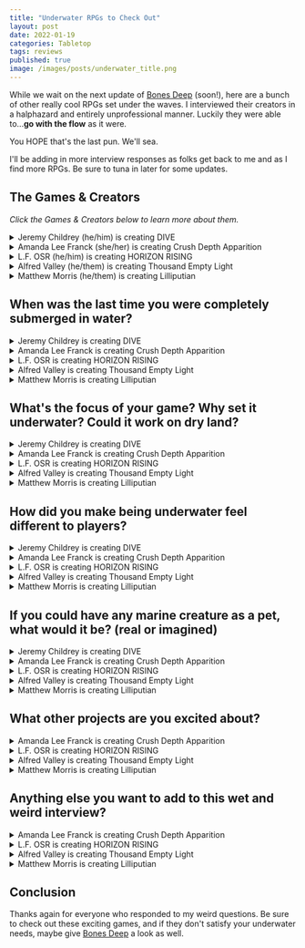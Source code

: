 ```yaml
---
title: "Underwater RPGs to Check Out"
layout: post
date: 2022-01-19
categories: Tabletop
tags: reviews
published: true
image: /images/posts/underwater_title.png
---
```


While we wait on the next update of [Bones Deep](https://davidschirduan.itch.io/bones-deep) (soon!), here are a bunch of other really cool RPGs set under the waves. I interviewed their creators in a halphazard and entirely unprofessional manner. Luckily they were able to...**go with the flow** as it were.

You HOPE that's the last pun. We'll sea. 

I'll be adding in more interview responses as folks get back to me and as I find more RPGs. Be sure to tuna in later for some updates. 

## The Games & Creators
*Click the Games & Creators below to learn more about them.*

<details>
  <summary>Jeremy Childrey (he/him) is creating DIVE</summary>
  <p><img src="https://technicalgrimoire.com/images/posts/underwater_dive.jpg" alt="images/posts/underwater_dive.jpg" class="leftSmallImg"></p>
  <p>"Aquatic Horror on the High Seas using Mothership's Panic Engine."</p>
  <p><a href="https://www.kickstarter.com/projects/526878157/dive-1"><strong>Kickstarter</strong></a></p>
  <p><strong>Twitter</strong>: <a href="https://twitter.com/GordinaakGames/">@GordinaakGames</a></p>
</details>
<details>
  <summary>Amanda Lee Franck (she/her) is creating Crush Depth Apparition</summary>
  <p><img src="https://technicalgrimoire.com/images/posts/underwater_crushdepth.jpg" alt="images/posts/underwater_crushdepth.jpg" class="leftSmallImg"></p>
  <p>"A game of survival horror on a haunted submarine."</p>
  <p><a href="https://www.zinemonth.com/zine/crush-depth-apparition"><strong>ZIMO page</strong></a></p>
  <p><a href="https://mailchi.mp/976fee0699d5/garbagebarge"><strong>Mailing List</strong></a></p>
  <p><strong>Twitter</strong>: <a href="https://twitter.com/annabelle_lee">@annabelle_lee</a></p>
</details>
<details>
  <summary>L.F. OSR (he/him) is creating HORIZON RISING</summary>
  <p><img src="https://technicalgrimoire.com/images/posts/underwater_horizon.jpg" alt="images/posts/underwater_horizon.jpg" class="leftSmallImg"></p>
  <p>"A sinking system-neutral sandbox setting sourcebook."</p>
  <p><a href="http://kck.st/3FcY8eN"><strong>Kickstarter</strong></a></p>
  <p><strong>Twitter</strong>: <a href="https://twitter.com/lf_osr">@lf_osr</a></p>
</details>
<details>
  <summary>Alfred Valley (he/them) is creating Thousand Empty Light</summary>
  <p><img src="https://technicalgrimoire.com/images/posts/underwater_thousand.jpg" alt="images/posts/underwater_thousand.jpg" class="leftSmallImg"></p>
  <p>"A solo Mothership RPG psychedelic-xerox adventure."</p>
  <p><a href="https://www.kickstarter.com/projects/alfredvalley/thousand-empty-light"><strong>Kickstarter</strong></a></p>
  <p><strong>Twitter</strong>: <a href="https://twitter.com/ValleyOfAlfred">@ValleyOfAlfred</a></p>
  <p><a href="http://alfredvalley.itch.io/"><strong>Itch Page</strong></a></p>
</details>
<details>
  <summary>Matthew Morris (he/them) is creating Lilliputian</summary>
  <p><img src="https://technicalgrimoire.com/images/posts/underwater_lilliputian.png" alt="images/posts/underwater_lilliputian.png" class="leftSmallImg"></p>
  <p>"Adventure on the Open Seas!"</p>
  <p><a href="https://manarampmatt.itch.io/lilliputian"><strong>Itch Page</strong></a></p>
  <p><strong>Twitter</strong>: <a href="https://twitter.com/manarampmatt">@manarampmatt</a></p>
</details>

## When was the last time you were completely submerged in water?

<details>
  <summary>Jeremy Childrey is creating DIVE</summary>
  <p>'August 2021</p>
</details>
<details>
  <summary>Amanda Lee Franck is creating Crush Depth Apparition</summary>
  <p>Last month in the Ida Crown Natatorium</p>
</details>
<details>
  <summary>L.F. OSR is creating HORIZON RISING</summary>
  <p>I have a reoccurring nightmare of being miles underwater with no sea floor to be seen - so if that counts, a few nights ago! </p>
</details>
<details>
  <summary>Alfred Valley is creating Thousand Empty Light</summary>
  <p>I went to an indoor water park last summer. I got stuck going around the lazy river on a rubber ring with a baby (mine) sitting on my lap. Eventually after going round and round a fair times my partner found us and rescued me.</p>
</details>
<details>
  <summary>Matthew Morris is creating Lilliputian</summary>
  <p>Ha, this past summer. My parents got a pool and I took my one year old swimming every week. She loved it when I'd go underwater and pop up making a funny face.</p>
</details>

## What's the focus of your game? Why set it underwater? Could it work on dry land?

<details>
  <summary>Jeremy Childrey is creating DIVE</summary>
  <p>First, I think underwater stuff is hard because of the lack of content out there, I aim to fix that. Additionally, DIVE is meant to emulate any aquatic horror movie and the first Adventure From The Deepest Trenches includes an Island generator.</p>
</details>
<details>
  <summary>Amanda Lee Franck is creating Crush Depth Apparition</summary>
  <p>I keep being interested in boat based micro settings & a submarine is the most dangerous boat possible (kinda pre-sunk). The focus of the game is trying keep the submarine together while dealing with both real world and paranormal dangers.</p>
  <p>It couldn't work on dry land (you could maybe run it in a spaceship? It's going to be pretty early 1900s submarine specific though).</p>
</details>
<details>
  <summary>L.F. OSR is creating HORIZON RISING</summary>
  <p>It starts out pretty dry! The setting is surrounded by a mysterious growing wall of water that threatens to crash down upon the entire realm, this is more or less a metaphor for the overwhelming feeling of dread that has developed within me when observing the real world around me. Things aren't all doom and gloom, though!</p>
</details>
<details>
  <summary>Alfred Valley is creating Thousand Empty Light</summary>
  <p>Setting Thousand Empty Light underwater was prompted by two separate things: daydreaming about Doggerland, and poring over reports of cave diving mishaps.</p>
  <p>The adventure takes place in an industrial setting - an abandoned, pressurised subsea tunnel whose real purpose is never stated. It is designed as a solo experience for Mothership and casts the player as a lamplighter, a lone operator tasked with entering the tunnel and restoring power and light section by section.</p>
  <p>Being underwater is important because a) the deep is dark and terrifying, and b) it means I can play with real-world complications that arise from working in a pressurised environment.</p>
</details>
<details>
  <summary>Matthew Morris is creating Lilliputian</summary>
  <p>So, Lilliputian is a game all about open sea travel and exploration. Built on the chassis of Mausritter, this game focuses on the naval adventures on the little folk of Lilliput. Their island home is secluded and they, as a culture, want to expand into the world as a whole. The game will feature rules for seafaring, random sea generators, random island tables for on-land exploration, and a host of scary sea monsters.  </p>
</details>

## How did you make being underwater feel different to players?

<details>
  <summary>Jeremy Childrey is creating DIVE</summary>
  <p>Its very dangerous! It comes with a lot of consequences for mistakes, you have to be careful how fast you ascend, for instance.</p>
</details>
<details>
  <summary>Amanda Lee Franck is creating Crush Depth Apparition</summary>
  <p>I'm doing research about the environment on board submarines (sounds, smells, temperatures) and I'm planning a submarine map/character sheet that will have information about how the submarine works and how to fix it when it breaks. Also you can't see out of a submarine, you can only hear what's out there and make guesses. So a hexmap of the ocean  is only revealed to players via the things they can pick up on passive sonar & such.</p>
</details>
<details>
  <summary>L.F. OSR is creating HORIZON RISING</summary>
  <p>The sense of pressure being created by the unrelenting force of the seas, creating a bit of a ticking clock mechanic introduced by the setting itself.</p>
</details>
<details>
  <summary>Alfred Valley is creating Thousand Empty Light</summary>
  <p>Mothership’s Panic table, which is usually rolled on when things go bad, has been replaced with PANIC - Pneumatic And Narcotic Incident Chart - and its complications reflect possible symptoms of decompression sickness (aka the bends) and nitrogen narcosis.</p>
  <p>The procedure for moving through the tunnel makes the player check the PANIC reference at the end of each section so the effect of being at depth complicates things more and more as they go along.</p>
  <p>The other hazards in the adventure reflect being underwater and the sea constantly trying to get in - corrosive water, alien crabs, unspecified cephalopods, etc.</p>
</details>
<details>
  <summary>Matthew Morris is creating Lilliputian</summary>
  <p>With systems like B/X D&D, AD&D and their clones like Old School Essentials; there are rules for nautical adventures but I've never seen them used. Into the Odd also has some rules for this sort of thing but again, I have rarely seen it employed. What I am seeking to accomplish with Lilliputian is a game were the basic and main "overland travel" or "sandbox world" is the open seas.</p>
  <p>Functionally it will feel like a wilderness exploration game but with all the tension and craziness that comes with being on a boat in a vast and deadly unknown. Mechanics for weather, speed of sailing, cabin fever, stress, and others like this will make it feel real for PCs. </p>
</details>

## If you could have any marine creature as a pet, what would it be? (real or imagined)

<details>
  <summary>Jeremy Childrey is creating DIVE</summary>
  <p>An Octopus for sure!</p>
</details>
<details>
  <summary>Amanda Lee Franck is creating Crush Depth Apparition</summary>
  <p>I made friends with a carp in a lake once (gave him a piece of my toast every morning). I hope he's still out there being big & calm. I'd like to have a lake friend again.</p>
</details>
<details>
  <summary>L.F. OSR is creating HORIZON RISING</summary>
  <p>I wouldn't mind teaming up with a whale to take revenge on poachers.</p>
</details>
<details>
  <summary>Alfred Valley is creating Thousand Empty Light</summary>
  <p>Terrible Claw Lobster. This critter has two claws that are different lengths and resemble chainsaws. Extra points for having ‘terrible’ in the name.</p>
</details>
<details>
  <summary>Matthew Morris is creating Lilliputian</summary>
  <p>Without a doubt it would be a Sea Otter! Freaking cute and super smart...</p>
</details>

## What other projects are you excited about?

<details>
  <summary>Amanda Lee Franck is creating Crush Depth Apparition</summary>
  <p>Alfred valley's <a href="https://mobile.twitter.com/ValleyOfAlfred/status/1479469920035483651">Thousand Empty Light</a>. Just the title is so good.</p>
</details>
<details>
  <summary>L.F. OSR is creating HORIZON RISING</summary>
  <p>All of them! <a href="https://www.zinemonth.com/zine/barkeep-on-the-borderlands-a-pubcrawl-pointcrawl-adventure">Barkeep on the Borderlands</a> looks outstanding, <a href="https://www.zinemonth.com/zine/flip-1">FLIP</a> looks so creative, <a href="https://www.zinemonth.com/zine/demonsbane-the-rod-of-night">Demonsbane</a>, <a href="https://www.zinemonth.com/zine/fairyland">Fairyland</a> - there's too many to choose!</p>
</details>
<details>
  <summary>Alfred Valley is creating Thousand Empty Light</summary>
  <p><a href="https://www.zinemonth.com/zine/crush-depth-apparition">Crush Depth Apparition</a> (Amanda Lee Franck), <a href="https://albi13.itch.io/the-royal-cartographer">The Royal Cartographer</a> (Albi13), <a href="https://www.zinemonth.com/zine/9-lives-to-valhalla">9 Lives to Valhalla</a> (Gem Room Games), <a href="https://www.zinemonth.com/zine/demonsbane-the-rod-of-night">Demonsbane</a> (Perplexing Ruins), <a href="https://www.zinemonth.com/zine/the-bloodfields-at-blackstar-station">The Bloodfields at Blackstar Station</a> (Christian Sorrell)</p>
</details>
<details>
  <summary>Matthew Morris is creating Lilliputian</summary>
  <p>Thalassa by Roberto Bisceglie, Sky Worthy by A Couple of Drakes, Barkeep on the Borderlands by W.F. Smith, Demonsbane by Perplexing Ruins, Vortex Isles by Brooklet Games, Axian Library by Giuseppe Rotondo, Igor Piccirillo, and am super stoked for Oak Pasture #1 by Rene of Pen, Paper, Dice (its for Mausritter)... but gosh, there is so much good stuff and I'll be for sure checking out all the Mothership stuff too!</p>
</details>

## Anything else you want to add to this wet and weird interview?

<details>
  <summary>Amanda Lee Franck is creating Crush Depth Apparition</summary>
  <p>I just want to say I'm really glad that we're doing a non-kickstarter zine month and maybe eventually we'll all be in like 5 collectives and living in some kinda zine based utopia. Everything has been so hard and dour and I am trying to cling to any hopeful stuff at all and all the community work around this project has been a real hopeful thing.</p>
</details>
<details>
  <summary>L.F. OSR is creating HORIZON RISING</summary>
  <p>I'm really grateful for anyone taking an interest in any of the projects mentioned here. As someone that played a lot of video games as a child, I can certainly say water-based levels are a love-hate type of deal, but there are some genuinely creative ideas being introduced here and I know there's a lot of fun to be had! Now, where did I put my wet-suit...</p>
</details>
<details>
  <summary>Alfred Valley is creating Thousand Empty Light</summary>
  <p>I’ve commissioned <a href="https://twitter.com/GusBeforeChrist">Gus BC</a> to make a soundtrack for the adventure with this brief: ‘weird motorik sci-fi dungeon music’. It’s still being made but it sounds awesome so far. There’ll be a limited run of tape cassettes that’ll also feature an extra area of the tunnel to be explored as part of the packaging.</p>
</details>
<details>
  <summary>Matthew Morris is creating Lilliputian</summary>
  <p>Lilliputian is a stand alone system and thus can use any system neutral nautical settings and is pretty easily convertible to other systems. The beauty is that this game is compatible with Mausriter and requires no conversion at all to run in that mousey world. It is also compatible with Cairn and Into the Odd with only minor changes (i.e. the Lilliputians are not mouse sized but rather human sized).    </p>
</details>

## Conclusion

Thanks again for everyone who responded to my weird questions. Be sure to check out these exciting games, and if they don't satisfy your underwater needs, maybe give [Bones Deep](https://davidschirduan.itch.io/bones-deep) a look as well.
